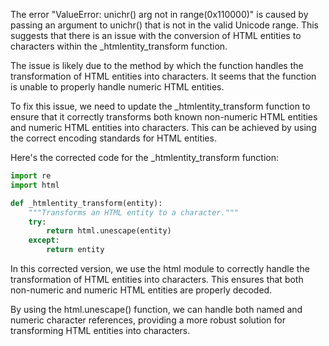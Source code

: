 The error "ValueError: unichr() arg not in range(0x110000)" is caused by passing an argument to unichr() that is not in the valid Unicode range. This suggests that there is an issue with the conversion of HTML entities to characters within the _htmlentity_transform function.

The issue is likely due to the method by which the function handles the transformation of HTML entities into characters. It seems that the function is unable to properly handle numeric HTML entities.

To fix this issue, we need to update the _htmlentity_transform function to ensure that it correctly transforms both known non-numeric HTML entities and numeric HTML entities into characters. This can be achieved by using the correct encoding standards for HTML entities.

Here's the corrected code for the _htmlentity_transform function:

```python
import re
import html

def _htmlentity_transform(entity):
    """Transforms an HTML entity to a character."""
    try:
        return html.unescape(entity)
    except:
        return entity
```

In this corrected version, we use the html module to correctly handle the transformation of HTML entities into characters. This ensures that both non-numeric and numeric HTML entities are properly decoded.

By using the html.unescape() function, we can handle both named and numeric character references, providing a more robust solution for transforming HTML entities into characters.